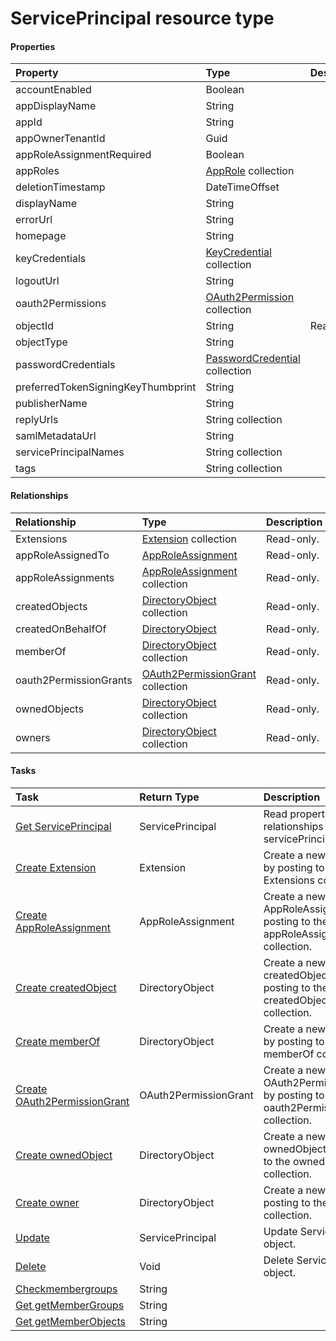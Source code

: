 # ServicePrincipal resource type



#### Properties
| Property	   | Type	|Description|
|:---------------|:--------|:----------|
|accountEnabled|Boolean||
|appDisplayName|String||
|appId|String||
|appOwnerTenantId|Guid||
|appRoleAssignmentRequired|Boolean||
|appRoles|[AppRole](approle.md) collection||
|deletionTimestamp|DateTimeOffset||
|displayName|String||
|errorUrl|String||
|homepage|String||
|keyCredentials|[KeyCredential](keycredential.md) collection||
|logoutUrl|String||
|oauth2Permissions|[OAuth2Permission](oauth2permission.md) collection||
|objectId|String| Read-only.|
|objectType|String||
|passwordCredentials|[PasswordCredential](passwordcredential.md) collection||
|preferredTokenSigningKeyThumbprint|String||
|publisherName|String||
|replyUrls|String collection||
|samlMetadataUrl|String||
|servicePrincipalNames|String collection||
|tags|String collection||

#### Relationships
| Relationship | Type	|Description|
|:---------------|:--------|:----------|
|Extensions|[Extension](extension.md) collection| Read-only.|
|appRoleAssignedTo|[AppRoleAssignment](approleassignment.md)| Read-only.|
|appRoleAssignments|[AppRoleAssignment](approleassignment.md) collection| Read-only.|
|createdObjects|[DirectoryObject](directoryobject.md) collection| Read-only.|
|createdOnBehalfOf|[DirectoryObject](directoryobject.md)| Read-only.|
|memberOf|[DirectoryObject](directoryobject.md) collection| Read-only.|
|oauth2PermissionGrants|[OAuth2PermissionGrant](oauth2permissiongrant.md) collection| Read-only.|
|ownedObjects|[DirectoryObject](directoryobject.md) collection| Read-only.|
|owners|[DirectoryObject](directoryobject.md) collection| Read-only.|

#### Tasks

| Task		   | Return Type	|Description|
|:---------------|:--------|:----------|
|[Get ServicePrincipal](../api/serviceprincipal_get.md) | ServicePrincipal |Read properties and relationships of servicePrincipal object.|
|[Create Extension]((../api/serviceprincipal_post_extensions.md)) |Extension| Create a new Extension by posting to the Extensions collection.|
|[Create AppRoleAssignment]((../api/serviceprincipal_post_approleassignments.md)) |AppRoleAssignment| Create a new AppRoleAssignment by posting to the appRoleAssignments collection.|
|[Create createdObject]((../api/serviceprincipal_post_createdobjects.md)) |DirectoryObject| Create a new createdObject by posting to the createdObjects collection.|
|[Create memberOf]((../api/serviceprincipal_post_memberof.md)) |DirectoryObject| Create a new memberOf by posting to the memberOf collection.|
|[Create OAuth2PermissionGrant]((../api/serviceprincipal_post_oauth2permissiongrants.md)) |OAuth2PermissionGrant| Create a new OAuth2PermissionGrant by posting to the oauth2PermissionGrants collection.|
|[Create ownedObject]((../api/serviceprincipal_post_ownedobjects.md)) |DirectoryObject| Create a new ownedObject by posting to the ownedObjects collection.|
|[Create owner]((../api/serviceprincipal_post_owners.md)) |DirectoryObject| Create a new owner by posting to the owners collection.|
|[Update](../api/serviceprincipal_update.md) | ServicePrincipal	|Update ServicePrincipal object. |
|[Delete](../api/serviceprincipal_delete.md) | Void	|Delete ServicePrincipal object. |
|[Checkmembergroups](../api/serviceprincipal_checkmembergroups.md)|String||
|[Get getMemberGroups](../api/serviceprincipal_getmembergroups.md)|String||
|[Get getMemberObjects](../api/serviceprincipal_getmemberobjects.md)|String||
